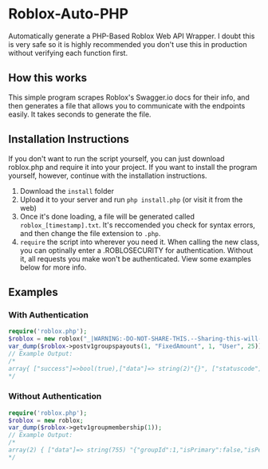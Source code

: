 # Roblox-Auto-PHP
Automatically generate a PHP-Based Roblox Web API Wrapper. I doubt this is very safe so it is highly recommended you don't use this in production without verifying each function first.

## How this works
This simple program scrapes Roblox's Swagger.io docs for their info, and then generates a file that allows you to communicate with the endpoints easily. It takes seconds to generate the file.

## Installation Instructions
If you don't want to run the script yourself, you can just download roblox.php and require it into your project. If you want to install the program yourself, however, continue with the installation instructions.

1. Download the `install` folder
2. Upload it to your server and run `php install.php` (or visit it from the web)
3. Once it's done loading, a file will be generated called `roblox_[timestamp].txt`. It's reccomended you check for syntax errors, and then change the file extension to `.php`.
4. `require` the script into wherever you need it. When calling the new class, you can optinally enter a .ROBLOSECURITY for authentication. Without it, all requests you make won't be authenticated. View some examples below for more info.

## Examples

### With Authentication
```php
require('roblox.php');
$roblox = new roblox("_|WARNING:-DO-NOT-SHARE-THIS.--Sharing-this-will-allow-someone-to-log-in-as-you-and-to-steal-your-ROBUX-and-items.|_...");
var_dump($roblox->postv1groupspayouts(1, "FixedAmount", 1, "User", 25));
// Example Output:
/*
array{ ["success"]=>bool(true),["data"]=> string(2)"{}", ["statuscode"]=>int(200) }
*/
```

### Without Authentication
```php
require('roblox.php');
$roblox = new roblox;
var_dump($roblox->getv1groupmembership(1));
// Example Output:
/*
array(2) { ["data"]=> string(755) "{"groupId":1,"isPrimary":false,"isPendingJoin":false,"userRole":{"user":null,"role":{"id":231,"name":"Guest","rank":0,"memberCount":0}},"maxGroups":0,"permissions":{"groupPostsPermissions":{"viewWall":true,"postToWall":false,"deleteFromWall":false,"viewStatus":false,"postToStatus":false},"groupMembershipPermissions":{"changeRank":false,"inviteMembers":false,"removeMembers":false},"groupManagementPermissions":{"manageRelationships":false,"manageClan":false,"viewAuditLogs":false},"groupEconomyPermissions":{"spendGroupFunds":false,"advertiseGroup":false,"createItems":false,"manageItems":false,"addGroupPlaces":false,"manageGroupGames":false,"viewGroupPayouts":false}},"areGroupGamesVisible":false,"areGroupFundsVisible":false,"areEnemiesAllowed":true}" ["statuscode"]=> int(200) }
*/
```
